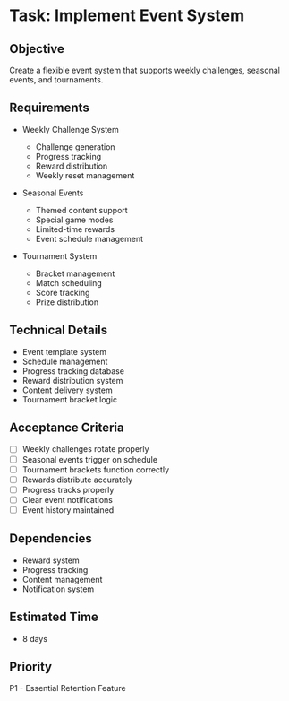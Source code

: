 # Task: Implement Event System

## Objective
Create a flexible event system that supports weekly challenges, seasonal events, and tournaments.

## Requirements
- Weekly Challenge System
  * Challenge generation
  * Progress tracking
  * Reward distribution
  * Weekly reset management

- Seasonal Events
  * Themed content support
  * Special game modes
  * Limited-time rewards
  * Event schedule management

- Tournament System
  * Bracket management
  * Match scheduling
  * Score tracking
  * Prize distribution

## Technical Details
- Event template system
- Schedule management
- Progress tracking database
- Reward distribution system
- Content delivery system
- Tournament bracket logic

## Acceptance Criteria
- [ ] Weekly challenges rotate properly
- [ ] Seasonal events trigger on schedule
- [ ] Tournament brackets function correctly
- [ ] Rewards distribute accurately
- [ ] Progress tracks properly
- [ ] Clear event notifications
- [ ] Event history maintained

## Dependencies
- Reward system
- Progress tracking
- Content management
- Notification system

## Estimated Time
- 8 days

## Priority
P1 - Essential Retention Feature